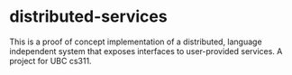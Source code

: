 distributed-services
====================

This is a proof of concept implementation of a distributed, language independent system that exposes interfaces to user-provided services. A project for UBC cs311.
